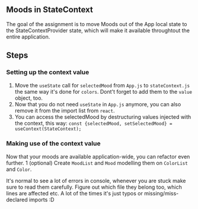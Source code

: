 ## Moods in StateContext

The goal of the assignment is to move Moods out of the App local state to the StateContextProvider state, which will make it available throughtout the entire application.

## Steps

### Setting up the context value

1. Move the `useState` call for `selectedMood` from `App.js` to `stateContext.js` the same way it's done for `colors`. Dont't forget to add them to the `value` object, too.
2. Now that you do not need `useState` in `App.js` anymore, you can also remove it from the import list from `react`.
3. You can access the selectedMood by destructuring values injected with the context, this way:
   `const {selectedMood, setSelectedMood} = useContext(StateContext);`

### Making use of the context value

Now that your moods are available application-wide, you can refactor even further.
1 (optional) Create `MoodList` and `Mood` modelling them on `ColorList` and `Color`.

It's normal to see a lot of errors in console, whenever you are stuck make sure to read them carefully. Figure out which file they belong too, which lines are affected etc. A lot of the times it's just typos or missing/miss-declared imports :D
